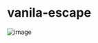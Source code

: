 # vanila-escape

![image](https://user-images.githubusercontent.com/110423050/184199011-0efcfc9f-0f76-4a63-9ec1-d87f8d4af51c.png)

